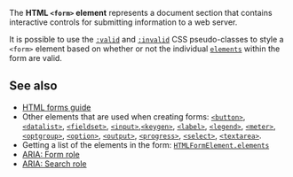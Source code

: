 <!-- <short-description> -->
The **HTML `<form>` element** represents a document section that
contains interactive controls for submitting information to a web
server.
<!-- </short-description> -->

<!-- <overview> -->
It is possible to use the
[`:valid`](/en-US/docs/Web/CSS/:valid) and [`:invalid`](/en-US/docs/Web/CSS/:invalid)
CSS pseudo-classes to style a `<form>` element based on whether or not
the individual [`elements`](/en-US/docs/Web/API/HTMLFormElement/elements)
within the form are valid.
<!-- </overview> -->

<!-- <usage-notes> -->
<!-- </usage-notes> -->

<!-- <accessibility-concerns> -->
<!-- </accessibility-concerns> -->

<!-- <see-also> -->

See also
--------

-   [HTML forms guide](/en-US/docs/Web/Guide/HTML/Forms)
-   Other elements that are used when creating forms:
    [`<button>`](/en-US/docs/Web/HTML/Element/button),
    [`<datalist>`](/en-US/docs/Web/HTML/Element/datalist),
    [`<fieldset>`](/en-US/docs/Web/HTML/Element/fieldset),
    [`<input>`](/en-US/docs/Web/HTML/Element/input),[`<keygen>`](/en-US/docs/Web/HTML/Element/keygen),
    [`<label>`](/en-US/docs/Web/HTML/Element/label),
    [`<legend>`](/en-US/docs/Web/HTML/Element/legend),
    [`<meter>`](/en-US/docs/Web/HTML/Element/meter),
    [`<optgroup>`](/en-US/docs/Web/HTML/Element/optgroup),
    [`<option>`](/en-US/docs/Web/HTML/Element/option),
    [`<output>`](/en-US/docs/Web/HTML/Element/output),
    [`<progress>`](/en-US/docs/Web/HTML/Element/progress),
    [`<select>`](/en-US/docs/Web/HTML/Element/select),
    [`<textarea>`](/en-US/docs/Web/HTML/Element/textarea).
-   Getting a list of the elements in the form:
    [`HTMLFormElement.elements`](/en-US/docs/Web/API/HTMLFormElement/elements)
-   [ARIA: Form role](https://developer.mozilla.org/en-US/docs/Web/Accessibility/ARIA/Roles/Form_Role)
-   [ARIA: Search role](/en-US/docs/Web/Accessibility/ARIA/Roles/Search_role)
<!-- </see-also> -->
